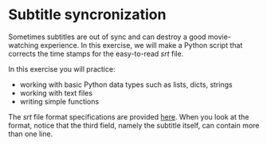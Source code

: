 # Subtitle syncronization

Sometimes subtitles are out of sync and can destroy a good movie-watching experience.
In this exercise, we will make a Python script that corrects the time stamps for the easy-to-read *srt* file.

In this exercise you will practice:

* working with basic Python data types such as lists, dicts, strings
* working with text files
* writing simple functions


The *srt* file format specifications are provided [here](https://www.matroska.org/technical/specs/subtitles/srt.html).
When you look at the format, notice that the third field, namely the subtitle itself, can contain more than one line.


